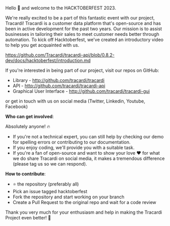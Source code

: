 Hello :wave: and welcome to the HACKTOBERFEST 2023.

We're really excited to be a part of this fantastic event with our project, Tracardi!
Tracardi is a customer data platform that's open-source and has been in active development for the past two years. Our
mission is to assist businesses in tailoring their sales to meet customer needs better through automation. To kick off
Hacktoberfest, we've created an introductory video to help you get acquainted with us.

https://github.com/Tracardi/tracardi-api/blob/0.8.2-dev/docs/hacktoberfest/introduction.md

If you're interested in being part of our project, visit our repos on GitHub:

* Library - http://github.com/tracardi/tracardi
* API - http://github.com/tracardi/tracardi-api
* Graphical User Interface - http://github.com/tracardi/tracardi-gui

or get in touch with us on social media (Twitter, Linkedin, Youtube, Facebook)

**Who can get involved**:

Absolutely anyone! :fire:

- If you're not a technical expert, you can still help by checking our demo for spelling errors or contributing to our
  documentation.
- If you enjoy coding, we'll provide you with a suitable task.
- If you're a fan of open-source and want to show your love :heart: for what we do share Tracardi on social media, it makes a tremendous
  difference (please tag us so we can respond).

**How to contribute**:

- :star: the repository (preferably all)
- Pick an issue tagged hacktoberfest
- Fork the repository and start working on your branch
- Create a Pull Request to the original repo and wait for a code review

Thank you very much for your enthusiasm and help in making the Tracardi Project even better! :rocket: 
